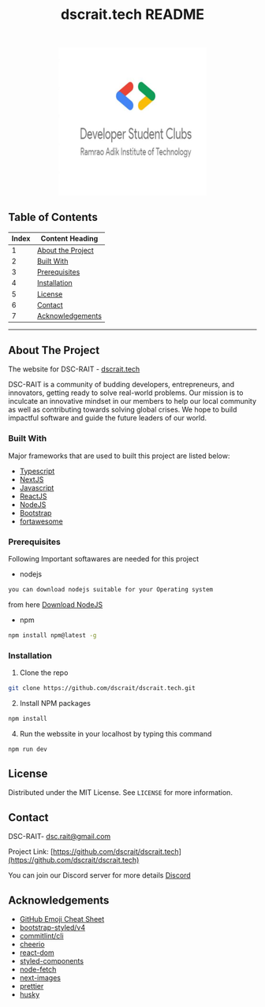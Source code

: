 <h1 align="center"> dscrait.tech README</h1>

<!-- PROJECT LOGO -->
<br />
<p align="center">
  <a href="https://github.com/dscrait/dscrait.tech">
    <img src="images/Capturedsc.PNG" width="300" height="300">
  </a>
</p>


<!-- TABLE OF CONTENTS -->
## Table of Contents

Index | Content Heading
------------|--------------------------------
 1 | [About the Project](#about-the-project)
 2 | [Built With](#built-with)
 3 | [Prerequisites](#prerequisites) 
 4 | [Installation](#Installation)
 5 | [License](#license)
 6 | [Contact](#contact)
 7 | [Acknowledgements](#acknowledgements)
 
<hr />

<!-- ABOUT THE PROJECT -->
## About The Project



The website for DSC-RAIT - [dscrait.tech](https://dscrait.tech)

DSC-RAIT is a community of budding developers, entrepreneurs, and innovators, getting ready to solve real-world problems. Our mission is to inculcate an innovative mindset in our members to help our local community as well as contributing towards solving global crises. We hope to build impactful software and guide the future leaders of our world.


### Built With
Major frameworks that are used to  built this project are listed below:
* [Typescript](https://www.typescriptlang.org/)
* [NextJS](https://nextjs.org/)
* [Javascript](https://developer.mozilla.org/en-US/docs/Web/JavaScript)
* [ReactJS](https://reactjs.org/)
* [NodeJS](https://nodejs.org/en/)
* [Bootstrap](https://getbootstrap.com)
* [fortawesome](https://fortawesome.com/)




### Prerequisites

Following  Important softawares are needed for this project

* nodejs
```sh
you can download nodejs suitable for your Operating system 
```
from here [Download NodeJS](https://nodejs.org/en/download/)

* npm
```sh
npm install npm@latest -g
```



### Installation

1. Clone the repo
```sh
git clone https://github.com/dscrait/dscrait.tech.git
```
2. Install NPM packages
```sh
npm install
```
4. Run the webssite in your localhost by typing this command
```sh
npm run dev
```

<!-- LICENSE -->
## License

Distributed under the MIT License. See `LICENSE` for more information.

<!-- CONTACT -->
## Contact

DSC-RAIT- [dsc.rait@gmail.com](dsc.rait@gmail.com) 

Project Link: [https://github.com/dscrait/dscrait.tech](https://github.com/dscrait/dscrait.tech)

You can join our Discord server for more details  [Discord](https://discord.com/channels/743724391296270377/749248351563677697)



<!-- ACKNOWLEDGEMENTS -->
## Acknowledgements
* [GitHub Emoji Cheat Sheet](https://www.webpagefx.com/tools/emoji-cheat-sheet)
* [bootstrap-styled/v4](https://bootstrap-styled.github.io/v4/)
* [commitlint/cli](https://commitlint.js.org/#/)
* [cheerio](https://cheerio.js.org/)
* [react-dom](https://reactjs.org/docs/react-dom.html)
* [styled-components](https://styled-components.com/)
* [node-fetch](https://www.npmjs.com/package/node-fetch)
* [next-images](https://www.npmjs.com/package/next-images)
* [prettier](https://prettier.io/)
* [husky](https://www.npmjs.com/package/husky)





